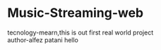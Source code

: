 # Music-Streaming-web
tecnology-mearn,this is out first real world project
<br>
author-alfez patani
hello
